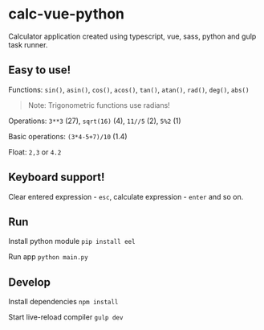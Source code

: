 # calc-vue-python
Calculator application created using typescript, vue, sass, python and gulp task runner.


## Easy to use!
Functions: `sin()`, `asin()`, `cos()`, `acos()`, `tan()`, `atan()`, `rad()`, `deg()`, `abs()`

> Note: Trigonometric functions use radians!

Operations: `3**3` (27), `sqrt(16)` (4), `11//5` (2), `5%2` (1)

Basic operations: `(3*4-5+7)/10` (1.4)

Float: `2,3` or `4.2`

## Keyboard support!
Clear entered expression - `esc`, calculate expression - `enter` and so on.


## Run
Install python module `pip install eel`

Run app `python main.py`


## Develop
Install dependencies `npm install`

Start live-reload compiler `gulp dev`
